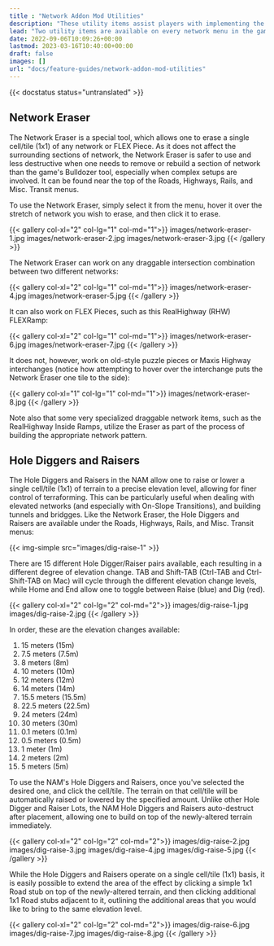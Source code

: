 ```yaml
---
title : "Network Addon Mod Utilities"
description: "These utility items assist players with implementing the enhanced functionality and features of the Network Addon Mod."
lead: "Two utility items are available on every network menu in the game with the NAM: the Network Eraser and the Hole Diggers and Raisers. The former acts as a more refined version of the game's default Bulldozer tool, while the latter allows precise terraforming, useful when working with network grades, tunnels, bridges, and placing On-Slope transitions."
date: 2022-09-06T10:09:26+00:00
lastmod: 2023-03-16T10:40:00+00:00
draft: false
images: []
url: "docs/feature-guides/network-addon-mod-utilities"
---
```


{{< docstatus status="untranslated" >}}

## Network Eraser

The Network Eraser is a special tool, which allows one to erase a single cell/tile (1x1) of any network or FLEX Piece. As it does not affect the surrounding sections of network, the Network Eraser is safer to use and less destructive when one needs to remove or rebuild a section of network than the game's Bulldozer tool, especially when complex setups are involved. It can be found near the top of the Roads, Highways, Rails, and Misc. Transit menus.

To use the Network Eraser, simply select it from the menu, hover it over the stretch of network you wish to erase, and then click it to erase.

{{< gallery col-xl="2" col-lg="1" col-md="1">}}
    images/network-eraser-1.jpg
    images/network-eraser-2.jpg
    images/network-eraser-3.jpg
{{< /gallery >}}

The Network Eraser can work on any draggable intersection combination between two different networks:

{{< gallery col-xl="2" col-lg="1" col-md="1">}}
    images/network-eraser-4.jpg
    images/network-eraser-5.jpg
{{< /gallery >}}

It can also work on FLEX Pieces, such as this RealHighway (RHW) FLEXRamp:

{{< gallery col-xl="2" col-lg="1" col-md="1">}}
    images/network-eraser-6.jpg
    images/network-eraser-7.jpg
{{< /gallery >}}

It does not, however, work on old-style puzzle pieces or Maxis Highway interchanges (notice how attempting to hover over the interchange puts the Network Eraser one tile to the side):

{{< gallery col-xl="1" col-lg="1" col-md="1">}}
    images/network-eraser-8.jpg
{{< /gallery >}}

Note also that some very specialized draggable network items, such as the RealHighway Inside Ramps, utilize the Eraser as part of the process of building the appropriate network pattern.

## Hole Diggers and Raisers

The Hole Diggers and Raisers in the NAM allow one to raise or lower a single cell/tile (1x1) of terrain to a precise elevation level, allowing for finer control of terraforming. This can be particularly useful when dealing with elevated networks (and especially with On-Slope Transitions), and building tunnels and bridgges. Like the Network Eraser, the Hole Diggers and Raisers are available under the Roads, Highways, Rails, and Misc. Transit menus:

{{< img-simple src="images/dig-raise-1" >}}

There are 15 different Hole Digger/Raiser pairs available, each resulting in a different degree of elevation change. TAB and Shift-TAB (Ctrl-TAB and Ctrl-Shift-TAB on Mac) will cycle through the different elevation change levels, while Home and End allow one to toggle between Raise (blue) and Dig (red).

{{< gallery col-xl="2" col-lg="2" col-md="2">}}
    images/dig-raise-1.jpg
    images/dig-raise-2.jpg
{{< /gallery >}}

In order, these are the elevation changes available:

1. 15 meters (15m)
2. 7.5 meters (7.5m)
3. 8 meters (8m)
4. 10 meters (10m)
5. 12 meters (12m)
6. 14 meters (14m)
7. 15.5 meters (15.5m)
8. 22.5 meters (22.5m)
9. 24 meters (24m)
10. 30 meters (30m)
11. 0.1 meters (0.1m)
12. 0.5 meters (0.5m)
13. 1 meter (1m)
14. 2 meters (2m)
15. 5 meters (5m)

To use the NAM's Hole Diggers and Raisers, once you've selected the desired one, and click the cell/tile. The terrain on that cell/tile will be automatically raised or lowered by the specified amount. Unlike other Hole Digger and Raiser Lots, the NAM Hole Diggers and Raisers auto-destruct after placement, allowing one to build on top of the newly-altered terrain immediately.

{{< gallery col-xl="2" col-lg="2" col-md="2">}}
    images/dig-raise-2.jpg
    images/dig-raise-3.jpg
    images/dig-raise-4.jpg
    images/dig-raise-5.jpg
{{< /gallery >}}

While the Hole Diggers and Raisers operate on a single cell/tile (1x1) basis, it is easily possible to extend the area of the effect by clicking a simple 1x1 Road stub on top of the newly-altered terrain, and then clicking additional 1x1 Road stubs adjacent to it, outlining the additional areas that you would like to bring to the same elevation level.

{{< gallery col-xl="2" col-lg="2" col-md="2">}}
    images/dig-raise-6.jpg
    images/dig-raise-7.jpg
    images/dig-raise-8.jpg
{{< /gallery >}}
